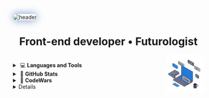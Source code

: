<!-- <table align="center">
  <tr>
    <td> -->
<img 
    src="https://capsule-render.vercel.app/api?type=waving&height=155&color=0:0D47A1,100:1976D2&text=Viacheslav%20Zykov&textBg=false&reversal=false&fontAlignY=38&descAlign=100&descAlignY=100&animation=twinkling&fontColor=fff&fontSize=43"
    alt="header"
    style="border-radius: 14px; box-shadow: 0 0 20px rgba(13, 71, 161, 0.6);"
  />
      <h1 align="center"> Front-end developer • Futurologist </h1>
<!--       </td>
  </tr> 
</table>-->
<picture>
    <source media="(prefers-color-scheme: dark)" srcset="assets/laptop-dblue-js-edited.gif">
    <img align="right" width="20%" src="assets/laptop-dblue-js-edited.gif">
</picture>
</br>

<details>
   <summary>
  &nbsp;💻  <strong>Languages and Tools</strong>
  </summary>
  </br>

<!-- 🎨 Frontend -->
<p align="left">
  <a href="https://developer.mozilla.org/en-US/docs/Web/javascript" target="_blank" rel="noreferrer"><img src="https://skillicons.dev/icons?i=js" alt="JavaScript" width="37" height="37"/></a>&nbsp;&nbsp;
  <a href="https://www.typescriptlang.org/" target="_blank" rel="noreferrer"><img src="https://skillicons.dev/icons?i=ts" alt="TypeScript" width="37" height="37"/></a>&nbsp;&nbsp;
  <a href="https://react.dev/" target="_blank" rel="noreferrer"><img src="https://skillicons.dev/icons?i=react" alt="React" width="37" height="37"/></a>&nbsp;&nbsp;
  <a href="https://nextjs.org/" target="_blank" rel="noreferrer"><img src="https://skillicons.dev/icons?i=next" alt="Next" width="37" height="37"/></a>&nbsp;&nbsp;
  <a href="https://developer.mozilla.org/en-US/docs/Web/CSS" target="_blank" rel="noreferrer"><img src="https://skillicons.dev/icons?i=css" alt="CSS3" width="37" height="37"/></a>&nbsp;&nbsp; 
  <a href="https://developer.mozilla.org/en-US/docs/Web/HTML" target="_blank" rel="noreferrer"><img src="https://skillicons.dev/icons?i=html" alt="HTML5" width="37" height="37"/></a>&nbsp;&nbsp;  
  <a href="https://vitejs.dev/" target="_blank" rel="noreferrer"><img src="https://skillicons.dev/icons?i=vite" alt="Vite" width="37" height="37"/></a>
</p>

<!-- ⚙️ Backend -->
<p align="left">
<!--   <a href="https://nodejs.org/" target="_blank" rel="noreferrer"><img src="https://skillicons.dev/icons?i=nodejs" alt="Node.js" width="37" height="37"/></a>&nbsp;&nbsp;
  <a href="https://expressjs.com/" target="_blank" rel="noreferrer"><img src="https://skillicons.dev/icons?i=express" alt="Express" width="37" height="37"/></a>&nbsp;&nbsp;
  <a href="https://www.mongodb.com/" target="_blank" rel="noreferrer"><img src="https://skillicons.dev/icons?i=mongodb" alt="MongoDB" width="37" height="37"/></a>&nbsp;&nbsp; -->
  <!-- <a href="https://www.mysql.com/" target="_blank" rel="noreferrer"><img src="https://skillicons.dev/icons?i=mysql" alt="MySQL" width="37" height="37"/></a> -->
</p>

<!-- 🧰 Tools -->
<p align="left">
  <a href="https://git-scm.com/" target="_blank" rel="noreferrer"><img src="https://skillicons.dev/icons?i=git" alt="Git" width="37" height="37"/></a>&nbsp;&nbsp;
  <!-- <a href="https://www.postman.com/" target="_blank" rel="noreferrer"><img src="https://skillicons.dev/icons?i=postman" alt="Postman" width="37" height="37"/></a>&nbsp;&nbsp; -->
  <a href="https://www.figma.com/" target="_blank" rel="noreferrer"><img src="https://skillicons.dev/icons?i=figma" alt="Figma" width="37" height="37"/></a>&nbsp;&nbsp;
  <a href="https://www.adobe.com/products/photoshop.html" target="_blank" rel="noreferrer"><img src="https://skillicons.dev/icons?i=photoshop" alt="Photoshop" width="37" height="37"/></a>
</p>

<!-- 🧠 Languages -->
<p align="left">
  <!-- <a href="https://developer.mozilla.org/en-US/docs/Web/c" target="_blank" rel="noreferrer"><img src="https://skillicons.dev/icons?i=c" alt="C" width="37" height="37"/></a>&nbsp;&nbsp; -->
  <a href="https://isocpp.org/" target="_blank" rel="noreferrer"><img src="https://skillicons.dev/icons?i=cpp" alt="C++" width="37" height="37"/></a>&nbsp;&nbsp;
  <!-- <a href="https://developer.mozilla.org/en-US/docs/Web/python" target="_blank" rel="noreferrer"><img src="https://skillicons.dev/icons?i=py" alt="Python" width="37" height="37"/></a> -->
</p>

<!-- 💻 OS -->
<!-- <p align="left">
  <a href="https://www.kernel.org/" target="_blank" rel="noreferrer"><img src="https://skillicons.dev/icons?i=linux" alt="Linux" width="37" height="37"/></a>
</p> -->
<em>English:&nbsp;&nbsp; Intermediate - Upper Intermediate</em> <!-- </br> -->

</details>

<details>
  <summary>
&nbsp;🔎  <strong>GitHub Stats</strong>
  </summary>
  <!-- </br> -->
<p align="left">
    <img alt="Total Contributions" src="https://github-readme-stats.vercel.app/api?username=ZViacheslavV&count_private=true&show_icons=true&hide_title=false&hide_rank=true&hide=prs,issues,stars&count_private=true&theme=transparent&hide_border=false" 
        height="135"
        />
  <img 
       src="https://github-readme-stats.vercel.app/api/top-langs/?username=ZViacheslavV&layout=compact&hide_border=true&theme=transparent"
       height="135"
  />
</p>
<p align='left'>
<a href="https://github.com/ZViacheslavV?tab=repositories"><img heigth='120' alt="Badge" src="https://img.shields.io/badge/dynamic/json?url=https://api.github.com/users/ZViacheslavV&query=$.public_repos&label=Public%20Repos&style=for-the-badge&logo=github&color=blue"></a>&nbsp;&nbsp;&nbsp;
<a href="https://github.com/ZViacheslavV?tab=repositories"><img heigth='60' alt="Badge" src="https://komarev.com/ghpvc/?username=ZViacheslavV&color=blue&style=for-the-badge&logo=github"></a>
     </p> 
</details>

<details>
   <summary>
  &nbsp;🧊  <strong>CodeWars</strong>
  </summary>
</br>
<div align="left">
<a href="https://www.codewars.com/users/ZViacheslavV" target="blanc"><img src="https://www.codewars.com/users/ZViacheslavV/badges/large" height='30'/>
</div>
</details>

<details>
  <summary>
&nbsp;🌐  <strong>Contacts</strong>
  </summary>
</br>
  <p align="left">
<a href="https://t.me/viacheslav_v_zykov" target="blank"><img align="center" src="assets/icons/telegram-communication-chat-interaction-network-connection-svgrepo-com.svg" alt="telegram" height="35" width="40" /></a>
<a href="mailto:viacheslav.v.zykov@gmail.com" target="blank"><img align="center" src="assets/icons/email-message-svgrepo-com.svg" alt="gmail" height="43" width="43" /></a>
<a href="https://www.linkedin.com/in/viacheslav-zykov/" target="blank"><img align="center" src="assets/icons/linked-in-alt.svg" alt="inname" height="30" width="40" /></a>
<a href="https://github.com/ZViacheslavV" target="blank"><img align="center" src="assets/icons/github.svg" alt="gitname" height="30" width="40" /></a>

</p>
</details>
